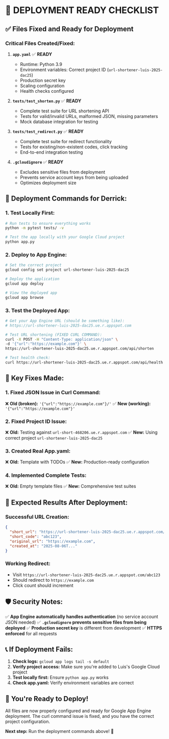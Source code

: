 # 🚀 DEPLOYMENT READY CHECKLIST

## ✅ Files Fixed and Ready for Deployment

### **Critical Files Created/Fixed:**

1. **`app.yaml`** ✅ **READY**
   - Runtime: Python 3.9
   - Environment variables: Correct project ID (`url-shortener-luis-2025-dac25`)
   - Production secret key
   - Scaling configuration
   - Health checks configured

2. **`tests/test_shorten.py`** ✅ **READY**
   - Complete test suite for URL shortening API
   - Tests for valid/invalid URLs, malformed JSON, missing parameters
   - Mock database integration for testing

3. **`tests/test_redirect.py`** ✅ **READY**
   - Complete test suite for redirect functionality
   - Tests for existing/non-existent codes, click tracking
   - End-to-end integration testing

4. **`.gcloudignore`** ✅ **READY**
   - Excludes sensitive files from deployment
   - Prevents service account keys from being uploaded
   - Optimizes deployment size

## 🚀 **Deployment Commands for Derrick:**

### **1. Test Locally First:**
```bash
# Run tests to ensure everything works
python -m pytest tests/ -v

# Test the app locally with your Google Cloud project
python app.py
```

### **2. Deploy to App Engine:**
```bash
# Set the correct project
gcloud config set project url-shortener-luis-2025-dac25

# Deploy the application
gcloud app deploy

# View the deployed app
gcloud app browse
```

### **3. Test the Deployed App:**
```bash
# Get your App Engine URL (should be something like):
# https://url-shortener-luis-2025-dac25.ue.r.appspot.com

# Test URL shortening (FIXED CURL COMMAND):
curl -X POST -H "Content-Type: application/json" \
-d '{"url":"https://example.com"}' \
https://url-shortener-luis-2025-dac25.ue.r.appspot.com/api/shorten

# Test health check:
curl https://url-shortener-luis-2025-dac25.ue.r.appspot.com/api/health
```

## 🔧 **Key Fixes Made:**

### **1. Fixed JSON Issue in Curl Command:**
❌ **Old (broken):** `'{"url":"https://example.com"}/'`
✅ **New (working):** `'{"url":"https://example.com"}'`

### **2. Fixed Project ID Issue:**
❌ **Old:** Testing against `url-short-468206.ue.r.appspot.com`
✅ **New:** Using correct project `url-shortener-luis-2025-dac25`

### **3. Created Real App.yaml:**
❌ **Old:** Template with TODOs
✅ **New:** Production-ready configuration

### **4. Implemented Complete Tests:**
❌ **Old:** Empty template files
✅ **New:** Comprehensive test suites

## 🎯 **Expected Results After Deployment:**

### **Successful URL Creation:**
```json
{
  "short_url": "https://url-shortener-luis-2025-dac25.ue.r.appspot.com/abc123",
  "short_code": "abc123",
  "original_url": "https://example.com",
  "created_at": "2025-08-06T..."
}
```

### **Working Redirect:**
- Visit `https://url-shortener-luis-2025-dac25.ue.r.appspot.com/abc123`
- Should redirect to `https://example.com`
- Click count should increment

## 🛡️ **Security Notes:**

✅ **App Engine automatically handles authentication** (no service account JSON needed)
✅ **`.gcloudignore` prevents sensitive files from being deployed**
✅ **Production secret key** is different from development
✅ **HTTPS enforced** for all requests

## 📞 **If Deployment Fails:**

1. **Check logs:** `gcloud app logs tail -s default`
2. **Verify project access:** Make sure you're added to Luis's Google Cloud project
3. **Test locally first:** Ensure `python app.py` works
4. **Check app.yaml:** Verify environment variables are correct

## 🎉 **You're Ready to Deploy!**

All files are now properly configured and ready for Google App Engine deployment. The curl command issue is fixed, and you have the correct project configuration.

**Next step:** Run the deployment commands above! 🚀
